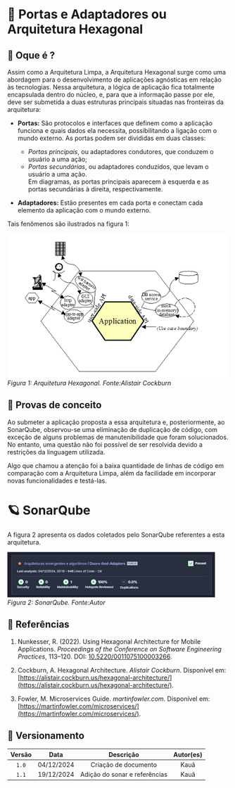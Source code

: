 # 🚪 Portas e Adaptadores ou Arquitetura Hexagonal

## 🔎 Oque é ?
Assim como a Arquitetura Limpa, a Arquitetura Hexagonal surge como uma abordagem para o desenvolvimento de aplicações agnósticas em relação às tecnologias. Nessa arquitetura, a lógica de aplicação fica totalmente encapsulada dentro do núcleo, e, para que a informação passe por ele, deve ser submetida a duas estruturas principais situadas nas fronteiras da arquitetura:

- **Portas:** São protocolos e interfaces que definem como a aplicação funciona e quais dados ela necessita, possibilitando a ligação com o mundo externo. As portas podem ser divididas em duas classes: 
  - *Portas principais*, ou adaptadores condutores, que conduzem o usuário a uma ação;
  - *Portas secundárias*, ou adaptadores conduzidos, que levam o usuário a uma ação.  
  Em diagramas, as portas principais aparecem à esquerda e as portas secundárias à direita, respectivamente.

- **Adaptadores:** Estão presentes em cada porta e conectam cada elemento da aplicação com o mundo externo.

Tais fenômenos são ilustrados na figura 1:

![Arquitetura Hexagonal](img/portas.png)  
*Figura 1: Arquitetura Hexagonal. Fonte:Alistair Cockburn*  

## 📎 Provas de conceito

Ao submeter a aplicação proposta a essa arquitetura e, posteriormente, ao SonarQube, observou-se uma eliminação de duplicação de código, com exceção de alguns problemas de manutenibilidade que foram solucionados. No entanto, uma questão não foi possível de ser resolvida devido a restrições da linguagem utilizada.

Algo que chamou a atenção foi a baixa quantidade de linhas de código em comparação com a Arquitetura Limpa, além da facilidade em incorporar novas funcionalidades e testá-las.

# 🪐 SonarQube
A figura 2 apresenta os dados coletados pelo SonarQube referentes a esta arquitetura.

![Arquitetura Hexagonal](img/SonarDaA.png)  
*Figura 2: SonarQube. Fonte:Autor*  

## 📖 Referências

1. Nunkesser, R. (2022). Using Hexagonal Architecture for Mobile Applications. *Proceedings of the Conference on Software Engineering Practices*, 113–120. DOI: [10.5220/0011075100003266](https://doi.org/10.5220/0011075100003266).

2. Cockburn, A. Hexagonal Architecture. *Alistair Cockburn*. Disponível em: [https://alistair.cockburn.us/hexagonal-architecture/](https://alistair.cockburn.us/hexagonal-architecture/).

3. Fowler, M. Microservices Guide. *martinfowler.com*. Disponível em: [https://martinfowler.com/microservices/](https://martinfowler.com/microservices/).

## 📅 Versionamento

| Versão |    Data    |         Descrição          |  Autor(es)  |
| :----: | :--------: | :------------------------: | :---------: |
| `1.0`  | 04/12/2024 | Criação de documento | Kauã |
| `1.1`  | 19/12/2024 | Adição do sonar e referências | Kauã |
